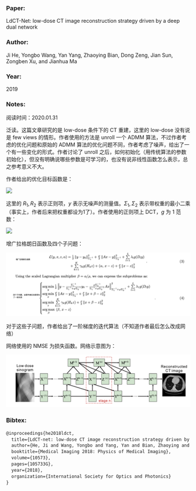 ### Paper:

LdCT-Net: low-dose CT image reconstruction strategy driven by a deep dual network

### Author:

Ji He, Yongbo Wang, Yan Yang, Zhaoying Bian, Dong Zeng, Jian Sun, Zongben Xu, and Jianhua Ma

### Year:

2019

### Notes:

阅读时间：2020.01.31

泛读。这篇文章研究的是 low-dose 条件下的 CT 重建，这里的 low-dose 没有说是 few views 的情形。作者使用的方法是 unroll 一个 ADMM 算法，不过作者考虑的优化问题和原始的 ADMM 算法的优化问题不同，作者考虑了噪声，给出了一个有一些变化的形式。作者讨论了 unroll 之后，如何初始化（用传统算法的参数初始化），但没有明确说哪些参数是可学习的，也没有说非线性函数怎么表示，总之参考意义不大。

作者给出的优化目标函数是：

<img src="http://latex.codecogs.com/svg.latex? \underset{x, y}{\arg \min } \frac{1}{2}\left\|y-y_{0}\right\|_{\Sigma_{1}^{-1}}^{2}+\frac{\varphi}{2}\|A x-y\|_{\Sigma_{2}^{-1}}^{2}+\lambda R_{1}(y)+\gamma R_{2}(x)" border="0"/>

这里的 $R_1, R_2$ 表示正则项，$y$ 表示无噪声的测量值。$\Sigma_1,\Sigma_2$ 表示带权重的最小二乘（事实上，作者后来把权重都设为1了）。作者使用的正则项上 DCT，$g$ 为 1 范数：

<img src="http://latex.codecogs.com/svg.latex? \begin{aligned}{\min _{x, y} \frac{1}{2}\left\|y-y_{0}\right\|_{\Sigma_{1}}^{2}+\frac{\varphi}{2}\|A x-y\|_{\Sigma_{2}^{-1}}^{2}+\sum_{l=1}^{L} \lambda_{l} g\left(D_{l} y\right)+\sum_{k=1}^{K} \gamma_{k} g\left(H_{k} z\right)} \\ {\text { s.t. } z=x}\end{aligned}" border="0"/>

增广拉格朗日函数及四个子问题：

<img src="https://raw.githubusercontent.com/Theodore-PKU/pictures/master/%E6%88%AA%E5%B1%8F2020-01-31%E4%B8%8A%E5%8D%8810.58.04.png"/>

对于这些子问题，作者给出了一阶梯度的迭代算法（不知道作者最后怎么改成网络）

网络使用的 NMSE 为损失函数。网络示意图为：

<img src="https://raw.githubusercontent.com/Theodore-PKU/pictures/master/%E6%88%AA%E5%B1%8F2020-01-31%E4%B8%8A%E5%8D%8811.03.07.png"/>

### Bibtex:

```latex
@inproceedings{he2018ldct,
  title={LdCT-net: low-dose CT image reconstruction strategy driven by a deep dual network},
  author={He, Ji and Wang, Yongbo and Yang, Yan and Bian, Zhaoying and Zeng, Dong and Sun, Jian and Xu, Zongben and Ma, Jianhua},
  booktitle={Medical Imaging 2018: Physics of Medical Imaging},
  volume={10573},
  pages={105733G},
  year={2018},
  organization={International Society for Optics and Photonics}
}
```

